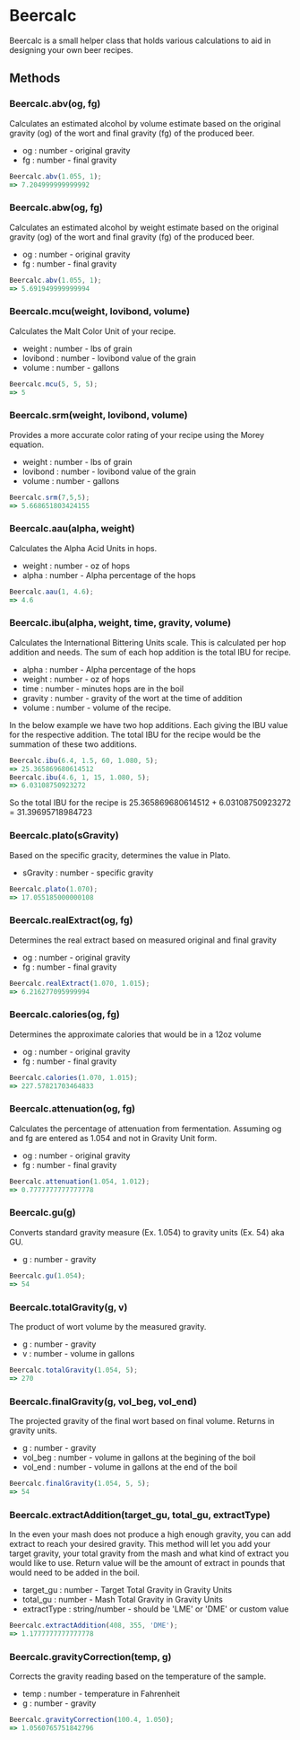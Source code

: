 # Beercalc

Beercalc is a small helper class that holds various calculations to aid in designing your own beer recipes.  


## Methods

### Beercalc.abv(og, fg)
Calculates an estimated alcohol by volume estimate based on the original gravity (og) of the wort and final gravity (fg) of the produced beer.

* og   : number - original gravity
* fg   : number - final gravity

```js
Beercalc.abv(1.055, 1);
=> 7.204999999999992
```

### Beercalc.abw(og, fg)
Calculates an estimated alcohol by weight estimate based on the original gravity (og) of the wort and final gravity (fg) of the produced beer.

* og   : number - original gravity
* fg   : number - final gravity

```js
Beercalc.abv(1.055, 1);
=> 5.691949999999994
```

### Beercalc.mcu(weight, lovibond, volume)
Calculates the Malt Color Unit of your recipe.

* weight   : number - lbs of grain
* lovibond : number - lovibond value of the grain
* volume   : number - gallons

```js
Beercalc.mcu(5, 5, 5);
=> 5
```


### Beercalc.srm(weight, lovibond, volume)
Provides a more accurate color rating of your recipe using the Morey equation.

* weight   : number - lbs of grain
* lovibond : number - lovibond value of the grain
* volume   : number - gallons

```js
Beercalc.srm(7,5,5);
=> 5.668651803424155
```


### Beercalc.aau(alpha, weight)
Calculates the Alpha Acid Units in hops.

* weight   : number - oz of hops
* alpha    : number - Alpha percentage of the hops

```js
Beercalc.aau(1, 4.6);
=> 4.6
```


### Beercalc.ibu(alpha, weight, time, gravity, volume)
Calculates the International Bittering Units scale.  This is calculated per hop addition and needs.  The sum of each hop addition is the total IBU for recipe.

* alpha    : number - Alpha percentage of the hops
* weight   : number - oz of hops
* time     : number - minutes hops are in the boil
* gravity  : number - gravity of the wort at the time of addition
* volume   : number - volume of the recipe.

In the below example we have two hop additions.  Each giving the IBU value for the respective addition.  The total IBU for the recipe would be the summation of these two additions.

```js
Beercalc.ibu(6.4, 1.5, 60, 1.080, 5);
=> 25.365869680614512
Beercalc.ibu(4.6, 1, 15, 1.080, 5);
=> 6.03108750923272
```

So the total IBU for the recipe is 25.365869680614512 + 6.03108750923272 = 31.39695718984723


### Beercalc.plato(sGravity)
Based on the specific gracity, determines the value in Plato.

* sGravity   : number - specific gravity

```js
Beercalc.plato(1.070);
=> 17.055185000000108
```

### Beercalc.realExtract(og, fg)
Determines the real extract based on measured original and final gravity

* og   : number - original gravity
* fg	 : number - final gravity

```js
Beercalc.realExtract(1.070, 1.015);
=> 6.216277095999994
```

### Beercalc.calories(og, fg)
Determines the approximate calories that would be in a 12oz volume

* og   : number - original gravity
* fg	 : number - final gravity

```js
Beercalc.calories(1.070, 1.015);
=> 227.57821703464833
```

### Beercalc.attenuation(og, fg)
Calculates the percentage of attenuation from fermentation.  Assuming og and fg are entered as 1.054 and not in Gravity Unit form.

* og   : number - original gravity
* fg	 : number - final gravity

```js
Beercalc.attenuation(1.054, 1.012);
=> 0.7777777777777778
```

### Beercalc.gu(g)
Converts standard gravity measure (Ex. 1.054) to gravity units (Ex. 54) aka GU.

* g   : number - gravity

```js
Beercalc.gu(1.054);
=> 54
```

### Beercalc.totalGravity(g, v)
The product of wort volume by the measured gravity.

* g   : number - gravity
* v   : number - volume in gallons

```js
Beercalc.totalGravity(1.054, 5);
=> 270
```

### Beercalc.finalGravity(g, vol_beg, vol_end)
The projected gravity of the final wort based on final volume. Returns in gravity units.

* g   			: number - gravity
* vol_beg   : number - volume in gallons at the begining of the boil
* vol_end		: number - volume in gallons at the end of the boil

```js
Beercalc.finalGravity(1.054, 5, 5);
=> 54
```

### Beercalc.extractAddition(target_gu, total_gu, extractType)
In the even your mash does not produce a high enough gravity, you can add extract to reach your desired gravity.  This method will let you add your target gravity, your total gravity from the mash and what kind of extract you would like to use.  Return value will be the amount of extract in pounds that would need to be added in the boil.

* target_gu   	: number - Target Total Gravity in Gravity Units
* total_gu   		: number - Mash Total Gravity in Gravity Units
* extractType		: string/number - should be 'LME' or 'DME' or custom value

```js
Beercalc.extractAddition(408, 355, 'DME');
=> 1.1777777777777778
```

### Beercalc.gravityCorrection(temp, g)
Corrects the gravity reading based on the temperature of the sample.

* temp 			: number - temperature in Fahrenheit
* g   			: number - gravity

```js
Beercalc.gravityCorrection(100.4, 1.050);
=> 1.0560765751842796
```
